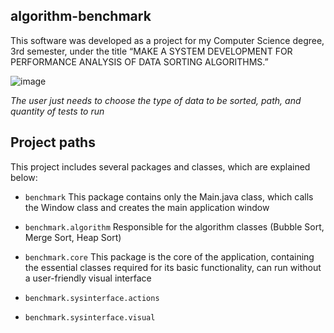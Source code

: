 ## algorithm-benchmark

This software was developed as a project for my Computer Science degree, 3rd semester, under the title “MAKE A SYSTEM DEVELOPMENT FOR PERFORMANCE ANALYSIS OF DATA SORTING ALGORITHMS.”

![image](https://github.com/user-attachments/assets/eaf02097-daef-4c4e-b925-8ad9f6d9e150)

_The user just needs to choose the type of data to be sorted, path, and quantity of tests to run_

## Project paths
This project includes several packages and classes, which are explained below:

- `benchmark`
This package contains only the Main.java class, which calls the Window class and creates the main application window

- `benchmark.algorithm`
Responsible for the algorithm classes (Bubble Sort, Merge Sort, Heap Sort)

- `benchmark.core`
This package is the core of the application, containing the essential classes required for its basic functionality, can run without a user-friendly visual interface

- `benchmark.sysinterface.actions`

- `benchmark.sysinterface.visual`
